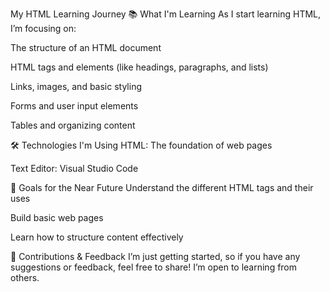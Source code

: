 My HTML Learning Journey
📚 What I'm Learning
As I start learning HTML, I’m focusing on:

The structure of an HTML document

HTML tags and elements (like headings, paragraphs, and lists)

Links, images, and basic styling

Forms and user input elements

Tables and organizing content

🛠 Technologies I'm Using
HTML: The foundation of web pages

Text Editor: Visual Studio Code

🌱 Goals for the Near Future
Understand the different HTML tags and their uses

Build basic web pages

Learn how to structure content effectively

🤝 Contributions & Feedback
I’m just getting started, so if you have any suggestions or feedback, feel free to share! I’m open to learning from others.
